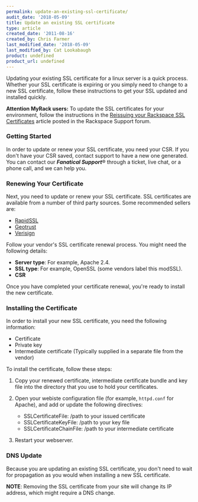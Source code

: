 ```yaml
---
permalink: update-an-existing-ssl-certificate/
audit_date: '2018-05-09'
title: Update an existing SSL certificate
type: article
created_date: '2011-08-16'
created_by: Chris Farmer
last_modified_date: '2018-05-09'
last_modified_by: Cat Lookabaugh
product: undefined
product_url: undefined
---
```


Updating your existing SSL certificate for a linux server is a quick process.
Whether your SSL certificate is expiring or you simply need to
change to a new SSL certificate, follow these instructions to
get your SSL updated and installed quickly.

**Attention MyRack users:** To update the SSL certificates for your
environment, follow the instructions in the [Reissuing your Rackspace SSL Certificates](https://community.rackspace.com/products/f/43/t/4478)
article posted in the Rackspace Support forum.

### Getting Started

In order to update or renew your SSL certificate, you need your
CSR. If you don't have your CSR saved, contact support to have a
new one generated. You can contact our ***Fanatical Support***&reg; through a
ticket, live chat, or a phone call, and we can help you.

### Renewing Your Certificate

Next, you need to update or renew your SSL certificate. SSL
certificates are available from a number of third party sources. Some
recommended sellers are:

-  [RapidSSL](http://www.rapidssl.com)
-  [Geotrust](http://www.geotrust.com)
-  [Verisign](http://www.verisign.com)

Follow your vendor's SSL certificate renewal process. You might
need the following details:

-   **Server type**: For example, Apache 2.4.
-   **SSL type**: For example, OpenSSL (some vendors label this modSSL).
-   **CSR**

Once you have completed your certificate renewal, you're ready to install the new certificate.

### Installing the Certificate

In order to install your new SSL certificate, you need the following information:

-  Certificate
-  Private key
-  Intermediate certificate (Typically supplied in a separate file from the vendor)

To install the certificate, follow these steps:

1. Copy your renewed certificate, intermediate certificate bundle and key file into the directory 
   that you use to hold your certificates.

2. Open your webiste configuration file (for example, `httpd.conf` for Apache), and add or update the 
   following directives:

   - SSLCertificateFile: /path to your issued certificate
   - SSLCertificateKeyFile: /path to your key file
   - SSLCertificateChainFile: /path to your intermediate certificate
   
3. Restart your webserver.

### DNS Update

Because you are updating an existing SSL certificate, you don't need
to wait for propagation as you would when installing a new SSL certificate.

**NOTE**: Removing the SSL certificate from your site will change its IP address, which might require a DNS change.
